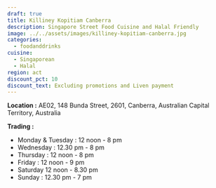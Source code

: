 ```yaml
---
draft: true
title: Killiney Kopitiam Canberra
description: Singapore Street Food Cuisine and Halal Friendly
image: ../../assets/images/killiney-kopitiam-canberra.jpg
categories:
  - foodanddrinks
cuisine:
  - Singaporean
  - Halal
region: act
discount_pct: 10
discount_text: Excluding promotions and Liven payment
---
```


**Location :** AE02, 148 Bunda Street, 2601, Canberra, Australian Capital Territory, Australia

**Trading :**

- Monday & Tuesday : 12 noon - 8 pm
- Wednesday : 12.30 pm - 8 pm
- Thursday : 12 noon - 8 pm
- Friday : 12 noon - 9 pm
- Saturday 12 noon - 8.30 pm
- Sunday : 12.30 pm - 7 pm
